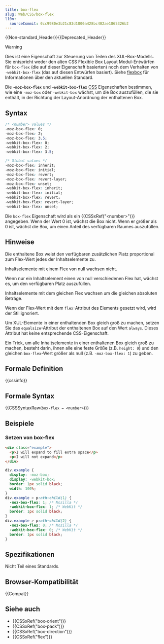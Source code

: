 ```yaml
---
title: box-flex
slug: Web/CSS/box-flex
l10n:
  sourceCommit: 0cc9980e3b21c83d1800a428bc402ae1865326b2
---
```


{{Non-standard_Header}}{{Deprecated_Header}}

> [!WARNING]
> Dies ist eine Eigenschaft zur Steuerung von Teilen des XUL-Box-Modells. Sie entspricht weder den alten CSS Flexible Box Layout Modul-Entwürfen für `box-flex` (die auf dieser Eigenschaft basierten) noch dem Verhalten von `-webkit-box-flex` (das auf diesen Entwürfen basiert). Siehe [flexbox](/de/docs/Web/CSS/CSS_flexible_box_layout/Basic_concepts_of_flexbox) für Informationen über den aktuellen Standard.

Die **`-moz-box-flex`** und **`-webkit-box-flex`** [CSS](/de/docs/Web/CSS) Eigenschaften bestimmen, wie eine `-moz-box` oder `-webkit-box` wächst, um die Box auszufüllen, die sie enthält, in der Richtung der Layout-Anordnung der enthaltenen Box.

## Syntax

```css
/* <number> values */
-moz-box-flex: 0;
-moz-box-flex: 2;
-moz-box-flex: 3.5;
-webkit-box-flex: 0;
-webkit-box-flex: 2;
-webkit-box-flex: 3.5;

/* Global values */
-moz-box-flex: inherit;
-moz-box-flex: initial;
-moz-box-flex: revert;
-moz-box-flex: revert-layer;
-moz-box-flex: unset;
-webkit-box-flex: inherit;
-webkit-box-flex: initial;
-webkit-box-flex: revert;
-webkit-box-flex: revert-layer;
-webkit-box-flex: unset;
```

Die `box-flex` Eigenschaft wird als ein {{CSSxRef("&lt;number&gt;")}} angegeben. Wenn der Wert 0 ist, wächst die Box nicht. Wenn er größer als 0 ist, wächst die Box, um einen Anteil des verfügbaren Raumes auszufüllen.

## Hinweise

Die enthaltene Box weist den verfügbaren zusätzlichen Platz proportional zum Flex-Wert jedes der Inhaltselemente zu.

Inhaltselemente mit einem Flex von null wachsen nicht.

Wenn nur ein Inhaltselement einen von null verschiedenen Flex hat, wächst es, um den verfügbaren Platz auszufüllen.

Inhaltselemente mit dem gleichen Flex wachsen um die gleichen absoluten Beträge.

Wenn der Flex-Wert mit dem `flex`-Attribut des Elements gesetzt wird, wird der Stil ignoriert.

Um XUL-Elemente in einer enthaltenden Box gleich groß zu machen, setzen Sie das `equalsize`-Attribut der enthaltenen Box auf den Wert `always`. Dieses Attribut hat keine entsprechende CSS-Eigenschaft.

Ein Trick, um alle Inhaltselemente in einer enthaltenen Box gleich groß zu machen, besteht darin, ihnen alle eine feste Größe (z.B. `height: 0`) und den gleichen `box-flex`-Wert größer als null (z.B. `-moz-box-flex: 1`) zu geben.

## Formale Definition

{{cssinfo}}

## Formale Syntax

{{CSSSyntaxRaw(`box-flex = <number>`)}}

## Beispiele

### Setzen von box-flex

```html
<div class="example">
  <p>I will expand to fill extra space</p>
  <p>I will not expand</p>
</div>
```

```css
div.example {
  display: -moz-box;
  display: -webkit-box;
  border: 1px solid black;
  width: 100%;
}
div.example > p:nth-child(1) {
  -moz-box-flex: 1; /* Mozilla */
  -webkit-box-flex: 1; /* WebKit */
  border: 1px solid black;
}
div.example > p:nth-child(2) {
  -moz-box-flex: 0; /* Mozilla */
  -webkit-box-flex: 0; /* WebKit */
  border: 1px solid black;
}
```

## Spezifikationen

Nicht Teil eines Standards.

## Browser-Kompatibilität

{{Compat}}

## Siehe auch

- {{CSSxRef("box-orient")}}
- {{CSSxRef("box-pack")}}
- {{CSSxRef("box-direction")}}
- {{CSSxRef("flex")}}
